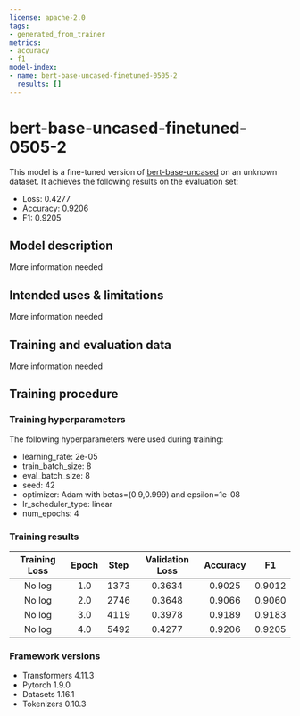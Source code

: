 ```yaml
---
license: apache-2.0
tags:
- generated_from_trainer
metrics:
- accuracy
- f1
model-index:
- name: bert-base-uncased-finetuned-0505-2
  results: []
---
```


<!-- This model card has been generated automatically according to the information the Trainer had access to. You
should probably proofread and complete it, then remove this comment. -->

# bert-base-uncased-finetuned-0505-2

This model is a fine-tuned version of [bert-base-uncased](https://huggingface.co/bert-base-uncased) on an unknown dataset.
It achieves the following results on the evaluation set:
- Loss: 0.4277
- Accuracy: 0.9206
- F1: 0.9205

## Model description

More information needed

## Intended uses & limitations

More information needed

## Training and evaluation data

More information needed

## Training procedure

### Training hyperparameters

The following hyperparameters were used during training:
- learning_rate: 2e-05
- train_batch_size: 8
- eval_batch_size: 8
- seed: 42
- optimizer: Adam with betas=(0.9,0.999) and epsilon=1e-08
- lr_scheduler_type: linear
- num_epochs: 4

### Training results

| Training Loss | Epoch | Step | Validation Loss | Accuracy | F1     |
|:-------------:|:-----:|:----:|:---------------:|:--------:|:------:|
| No log        | 1.0   | 1373 | 0.3634          | 0.9025   | 0.9012 |
| No log        | 2.0   | 2746 | 0.3648          | 0.9066   | 0.9060 |
| No log        | 3.0   | 4119 | 0.3978          | 0.9189   | 0.9183 |
| No log        | 4.0   | 5492 | 0.4277          | 0.9206   | 0.9205 |


### Framework versions

- Transformers 4.11.3
- Pytorch 1.9.0
- Datasets 1.16.1
- Tokenizers 0.10.3
